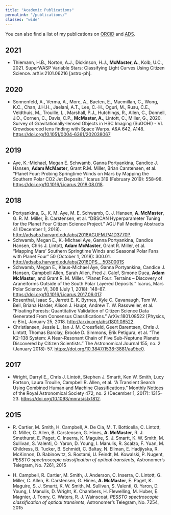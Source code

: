 ```yaml
---
title: "Academic Publications"
permalink: "/publications/"
classes: "wide"
---
```


You can also find a list of my publications on [ORCiD](https://orcid.org/0000-0002-4785-7867) and [ADS](https://ui.adsabs.harvard.edu/search/q=orcid%3A%220000-0002-4785-7867%22&sort=date%20desc%2C%20bibcode%20desc&p_=0).

## 2021

* Thiemann, H.B., Norton, A.J., Dickinson, H.J., __McMaster, A.__, Kolb, U.C., 2021. SuperWASP Variable Stars: Classifying Light Curves Using Citizen Science. arXiv:2101.06216 [astro-ph].

## 2020

* Sonnenfeld, A., Verma, A., More, A., Baeten, E., Macmillan, C., Wong, K.C., Chan, J.H.H., Jaelani, A.T., Lee, C.-H., Oguri, M., Rusu, C.E., Veldthuis, M., Trouille, L., Marshall, P.J., Hutchings, R., Allen, C., Donnell, J.O., Cornen, C., Davis, C.P., __McMaster, A.__, Lintott, C., Miller, G., 2020. Survey of Gravitationally-lensed Objects in HSC Imaging (SuGOHI) - VI. Crowdsourced lens finding with Space Warps. A&A 642, A148. https://doi.org/10.1051/0004-6361/202038067

## 2019

* Aye, K.-Michael, Megan E. Schwamb, Ganna Portyankina, Candice J. Hansen, __Adam McMaster__, Grant R.M. Miller, Brian Carstensen, et al. “Planet Four: Probing Springtime Winds on Mars by Mapping the Southern Polar CO2 Jet Deposits.” Icarus 319 (February 2019): 558–98. <https://doi.org/10.1016/j.icarus.2018.08.018>.

## 2018

* Portyankina, G., K. M. Aye, M. E. Schwamb, C. J. Hansen, __A. McMaster__, G. R. M. Miller, B. Carstensen, et al. “DBSCAN Hyperparameter Tuning for the Planet Four Citizen Science Project.” AGU Fall Meeting Abstracts 41 (December 1, 2018). <http://adsabs.harvard.edu/abs/2018AGUFM.P41D3770P>.
* Schwamb, Megan E., K.-Michael Aye, Ganna Portyankina, Candice Hansen, Chris J. Lintott, __Adam McMaster__, Grant R. Miller, et al. “Mapping Mars’ Southern Springtime Winds and Seasonal Polar Fans with Planet Four” 50 (October 1, 2018): 300.01. <http://adsabs.harvard.edu/abs/2018DPS....5030001S>
* Schwamb, Megan E., Klaus-Michael Aye, Ganna Portyankina, Candice J. Hansen, Campbell Allen, Sarah Allen, Fred J. Calef, Simone Duca, __Adam McMaster__, and Grant R. M. Miller. “Planet Four: Terrains – Discovery of Araneiforms Outside of the South Polar Layered Deposits.” Icarus, Mars Polar Science VI, 308 (July 1, 2018): 148–87. <https://doi.org/10.1016/j.icarus.2017.06.017>.
* Rosenthal, Isaac S., Jarrett E. K. Byrnes, Kyle C. Cavanaugh, Tom W. Bell, Briana Harder, Alison J. Haupt, Andrew T. W. Rassweiler, et al. “Floating Forests: Quantitative Validation of Citizen Science Data Generated From Consensus Classifications.” ArXiv:1801.08522 [Physics, q-Bio], January 25, 2018. <http://arxiv.org/abs/1801.08522>.
* Christiansen, Jessie L., Ian J. M. Crossfield, Geert Barentsen, Chris J. Lintott, Thomas Barclay, Brooke D. Simmons, Erik Petigura, et al. “The K2-138 System: A Near-Resonant Chain of Five Sub-Neptune Planets Discovered by Citizen Scientists.” The Astronomical Journal 155, no. 2 (January 2018): 57. <https://doi.org/10.3847/1538-3881/aa9be0>.

## 2017

* Wright, Darryl E., Chris J. Lintott, Stephen J. Smartt, Ken W. Smith, Lucy Fortson, Laura Trouille, Campbell R. Allen, et al. “A Transient Search Using Combined Human and Machine Classifications.” Monthly Notices of the Royal Astronomical Society 472, no. 2 (December 1, 2017): 1315–23. <https://doi.org/10.1093/mnras/stx1812>.

## 2015

* R. Cartier, M. Smith, H. Campbell, A. De Cia, M. T. Botticella, C. Lintott, G. Miller, C. Allen, B. Carstensen, G. Hines, __A. McMaster__, R. J. Smethurst, E. Paget, C. Inserra, K. Maguire, S. J. Smartt, K. W. Smith, M. Sullivan, S. Valenti, O. Yaron, D. Young, I. Manulis, R. Scalzo, F. Yuan, M. Childress, B. Tucker, B. Schmidt, C. Baltay, N. Ellman, E. Hadjiyska, R. McKinnon, D. Rabinowitz, S. Rostami, U. Feindt, M. Kowalski, P. Nugent, _PESSTO spectroscopic classification of optical transients_, Astronomer’s Telegram, No. 7261, 2015

* H. Campbell, R. Cartier, M. Smith, J. Anderson, C. Inserra, C. Lintott, G. Miller, C. Allen, B. Carstensen, G. Hines, __A. McMaster__, E. Paget, K. Maguire, S. J. Smartt, K. W. Smith, M. Sullivan, S. Valenti, O. Yaron, D. Young, I. Manulis, D. Wright, K. Chambers, H. Flewelling, M. Huber, E. Magnier, J. Tonry, C. Waters, R. J. Wainscoat, _PESSTO spectroscopic classification of optical transients_, Astronomer’s Telegram, No. 7254, 2015
